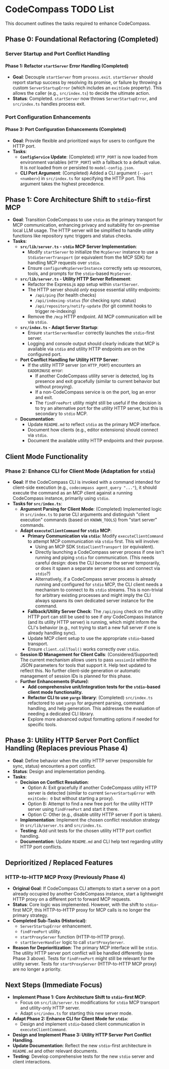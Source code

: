 # CodeCompass TODO List

This document outlines the tasks required to enhance CodeCompass.

## Phase 0: Foundational Refactoring (Completed)
### Server Startup and Port Conflict Handling
#### Phase 1: Refactor `startServer` Error Handling (Completed)
- **Goal**: Decouple `startServer` from `process.exit`. `startServer` should report startup success by resolving its promise, or failure by throwing a custom `ServerStartupError` (which includes an `exitCode` property). This allows the caller (e.g., `src/index.ts`) to decide the ultimate action.
- **Status**: Completed. `startServer` now throws `ServerStartupError`, and `src/index.ts` handles process exit.

### Port Configuration Enhancements
#### Phase 3: Port Configuration Enhancements (Completed)
- **Goal**: Provide flexible and prioritized ways for users to configure the HTTP port.
- **Tasks**:
    - **`ConfigService` Update**: (Completed) `HTTP_PORT` is now loaded from environment variables (`HTTP_PORT`) with a fallback to a default value. It is *not* loaded from or persisted to `model-config.json`.
    - **CLI Port Argument**: (Completed) Added a CLI argument (`--port <number>`) in `src/index.ts` for specifying the HTTP port. This argument takes the highest precedence.

## Phase 1: Core Architecture Shift to `stdio`-first MCP
- **Goal**: Transition CodeCompass to use `stdio` as the primary transport for MCP communication, enhancing privacy and suitability for on-premise local LLM usage. The HTTP server will be simplified to handle utility functions like repository sync triggers and status checks.
- **Tasks**:
    - **`src/lib/server.ts` - `stdio` MCP Server Implementation**:
        - Modify `startServer` to initialize the `McpServer` instance to use a `StdioServerTransport` (or equivalent from the MCP SDK) for handling MCP requests over `stdio`.
        - Ensure `configureMcpServerInstance` correctly sets up resources, tools, and prompts for the `stdio`-based `McpServer`.
    - **`src/lib/server.ts` - Utility HTTP Server Refinement**:
        - Refactor the Express.js app setup within `startServer`.
        - The HTTP server should *only* expose essential utility endpoints:
            - `/api/ping` (for health checks)
            - `/api/indexing-status` (for checking sync status)
            - `/api/repository/notify-update` (for git commit hooks to trigger re-indexing)
        - Remove the `/mcp` HTTP endpoint. All MCP communication will be via `stdio`.
    - **`src/index.ts` - Adapt Server Startup**:
        - Ensure `startServerHandler` correctly launches the `stdio`-first server.
        - Logging and console output should clearly indicate that MCP is available via `stdio` and utility HTTP endpoints are on the configured port.
    - **Port Conflict Handling for Utility HTTP Server**:
        - If the utility HTTP server (on `HTTP_PORT`) encounters an `EADDRINUSE` error:
            - If another CodeCompass utility server is detected, log its presence and exit gracefully (similar to current behavior but without proxying).
            - If a non-CodeCompass service is on the port, log an error and exit.
            - The `findFreePort` utility might still be useful if the decision is to try an alternative port for the *utility* HTTP server, but this is secondary to `stdio` MCP.
    - **Documentation**:
        - Update `README.md` to reflect `stdio` as the primary MCP interface.
        - Document how clients (e.g., editor extensions) should connect via `stdio`.
        - Document the available utility HTTP endpoints and their purpose.

## Client Mode Functionality
### Phase 2: Enhance CLI for Client Mode (Adaptation for `stdio`)
- **Goal**: If the CodeCompass CLI is invoked with a command intended for client-side execution (e.g., `codecompass agent_query "..."`), it should execute the command as an MCP client against a running CodeCompass instance, primarily using `stdio`.
- **Tasks for `src/index.ts`**:
    - **Argument Parsing for Client Mode**: (Completed) Implemented logic in `src/index.ts` to parse CLI arguments and distinguish "client execution" commands (based on `KNOWN_TOOLS`) from "start server" commands.
    - **Adapt `executeClientCommand` for `stdio` MCP**:
        - **Primary Communication via `stdio`**: Modify `executeClientCommand` to attempt MCP communication via `stdio` first. This will involve:
            - Using an MCP SDK `StdioClientTransport` (or equivalent).
            - Directly launching a CodeCompass server process if one isn't running and piping `stdio` for communication. (This needs careful design: does the CLI *become* the server temporarily, or does it spawn a separate server process and connect via `stdio`?)
            - Alternatively, if a CodeCompass server process is already running and configured for `stdio` MCP, the CLI client needs a mechanism to connect to its `stdio` streams. This is non-trivial for arbitrary existing processes and might imply the CLI always spawns its own dedicated server instance for the command.
        - **Fallback/Utility Server Check**: The `/api/ping` check on the utility HTTP port can still be used to see if *any* CodeCompass instance (and its utility HTTP server) is running, which might inform the CLI's behavior (e.g., not trying to start a new full server if one is already handling sync).
        - Update MCP client setup to use the appropriate `stdio`-based transport.
        - Ensure `client.callTool()` works correctly over `stdio`.
    - **Session ID Management for Client Calls**: (Considered/Supported) The current mechanism allows users to pass `sessionId` within the JSON parameters for tools that support it. Help text updated to reflect this. No further client-side generation or automatic management of session IDs is planned for this phase.
    - **Further Enhancements (Future)**:
        - **Add comprehensive unit/integration tests for the `stdio`-based client mode functionality.**
        - **Refactor CLI to use `yargs` library**: (Completed) `src/index.ts` refactored to use `yargs` for argument parsing, command handling, and help generation. This addresses the evaluation of needing a dedicated CLI library.
        - Explore more advanced output formatting options if needed for specific tools.

## Phase 3: Utility HTTP Server Port Conflict Handling (Replaces previous Phase 4)
- **Goal**: Define behavior when the utility HTTP server (responsible for sync, status) encounters a port conflict.
- **Status**: Design and implementation pending.
- **Tasks**:
    - **Decision on Conflict Resolution**:
        - Option A: Exit gracefully if another CodeCompass utility HTTP server is detected (similar to current `ServerStartupError` with `exitCode: 0` but without starting a proxy).
        - Option B: Attempt to find a new free port for the utility HTTP server using `findFreePort` and start it there.
        - Option C: Other (e.g., disable utility HTTP server if port is taken).
    - **Implementation**: Implement the chosen conflict resolution strategy in `src/lib/server.ts` and `src/index.ts`.
    - **Testing**: Add unit tests for the chosen utility HTTP port conflict handling.
    - **Documentation**: Update `README.md` and CLI help text regarding utility HTTP port conflicts.

## Deprioritized / Replaced Features
### HTTP-to-HTTP MCP Proxy (Previously Phase 4)
- **Original Goal**: If CodeCompass CLI attempts to start a server on a port already occupied by another CodeCompass instance, start a lightweight HTTP proxy on a different port to forward MCP requests.
- **Status**: Core logic was implemented. However, with the shift to `stdio`-first MCP, this HTTP-to-HTTP proxy for MCP calls is no longer the primary strategy.
- **Completed Sub-Tasks (Historical)**:
    - `ServerStartupError` enhancement.
    - `findFreePort` utility.
    - `startProxyServer` function (HTTP-to-HTTP proxy).
    - `startServerHandler` logic to call `startProxyServer`.
- **Reason for Deprioritization**: The primary MCP interface will be `stdio`. The utility HTTP server port conflict will be handled differently (see Phase 3 above). Tests for `findFreePort` might still be relevant for the utility server. Tests for `startProxyServer` (HTTP-to-HTTP MCP proxy) are no longer a priority.

## Next Steps (Immediate Focus)
- **Implement Phase 1: Core Architecture Shift to `stdio`-first MCP**:
    - Focus on `src/lib/server.ts` modifications for `stdio` MCP transport and utility-only HTTP server.
    - Adapt `src/index.ts` for starting this new server mode.
- **Adapt Phase 2: Enhance CLI for Client Mode for `stdio`**:
    - Design and implement `stdio`-based client communication in `executeClientCommand`.
- **Design and Implement Phase 3: Utility HTTP Server Port Conflict Handling**.
- **Update Documentation**: Reflect the new `stdio`-first architecture in `README.md` and other relevant documents.
- **Testing**: Develop comprehensive tests for the new `stdio` server and client interactions.
